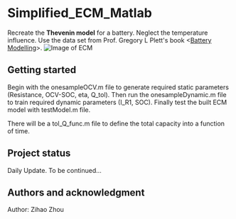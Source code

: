# Simplified_ECM_Matlab

Recreate the **Thevenin model** for a battery. Neglect the temperature influence. 
Use the data set from Prof. Gregory L Plett's book <[Battery Modelling](http://mocha-java.uccs.edu/BMS1/index.html)>.
![Image of ECM](https://gitlab.com/zihaos-play-yard/simplified_ecm_matlab/-/blob/main/ECM.PNG)

## Getting started

Begin with the onesampleOCV.m file to generate required static parameters (Resistance, OCV-SOC, eta, Q_tol).
Then run the onesampleDynamic.m file to train required dynamic parameters (I_R1, SOC).
Finally test the built ECM model with testModel.m file.

There will be a tol_Q_func.m file to define the total capacity into a function of time. 

## Project status
Daily Update. To be continued...

## Authors and acknowledgment
Author: Zihao Zhou




